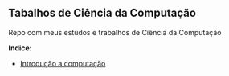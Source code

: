 ## Tabalhos de Ciência da Computação
Repo com meus estudos e trabalhos de Ciência da Computação

**Indice:**
* [Introdução a computação](introducao-a-computacao)
